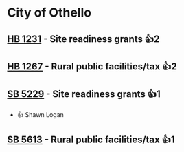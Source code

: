# City of Othello

## [HB 1231](/bill/2023-24/hb/1231/) - Site readiness grants 👍2  

## [HB 1267](/bill/2023-24/hb/1267/) - Rural public facilities/tax 👍2  

## [SB 5229](/bill/2023-24/sb/5229/) - Site readiness grants 👍1  
* 👍 Shawn Logan

## [SB 5613](/bill/2023-24/sb/5613/) - Rural public facilities/tax 👍1  